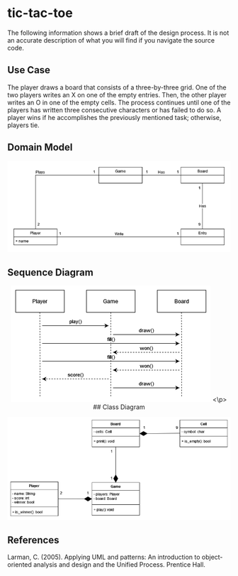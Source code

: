 # tic-tac-toe

The following information shows a brief draft of the design process. It is not an accurate description of what you will find if you navigate the source code.

## Use Case

The player draws a board that consists of a three-by-three grid. One of the two players writes an X on one of the empty entries. Then, the other player writes an O in one of the empty cells. The process continues until one of the players has written three consecutive characters or has failed to do so. A player wins if he accomplishes the previously mentioned task; otherwise, players tie.

## Domain Model

![](/docs/GameDomainModel.png)

## Sequence Diagram

<p align="center">
<img src="docs/GameSequenceDiagram.png">
<\p>
## Class Diagram

![](/docs/GameClassDiagram.png)

## References

Larman, C. (2005). Applying UML and patterns: An introduction to object-oriented analysis and design and the Unified Process. Prentice Hall.
